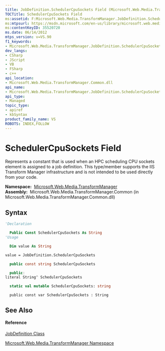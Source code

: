```yaml
---
title: JobDefinition.SchedulerCpuSockets Field (Microsoft.Web.Media.TransformManager)
TOCTitle: SchedulerCpuSockets Field
ms:assetid: F:Microsoft.Web.Media.TransformManager.JobDefinition.SchedulerCpuSockets
ms:mtpsurl: https://msdn.microsoft.com/en-us/library/microsoft.web.media.transformmanager.jobdefinition.schedulercpusockets(v=VS.90)
ms:contentKeyID: 35520720
ms.date: 06/14/2012
mtps_version: v=VS.90
f1_keywords:
- Microsoft.Web.Media.TransformManager.JobDefinition.SchedulerCpuSockets
dev_langs:
- CSharp
- JScript
- VB
- FSharp
- c++
api_location:
- Microsoft.Web.Media.TransformManager.Common.dll
api_name:
- Microsoft.Web.Media.TransformManager.JobDefinition.SchedulerCpuSockets
api_type:
- Managed
topic_type:
- apiref
- kbSyntax
product_family_name: VS
ROBOTS: INDEX,FOLLOW
---
```


# SchedulerCpuSockets Field

Represents a constant that is used when an HPC scheduling CPU sockets element is assigned to a job definition. This type/member supports the IIS Transform Manager infrastructure and is not intended to be used directly from your code.

**Namespace:**  [Microsoft.Web.Media.TransformManager](microsoft-web-media-transformmanager-namespace.md)  
**Assembly:**  Microsoft.Web.Media.TransformManager.Common (in Microsoft.Web.Media.TransformManager.Common.dll)

## Syntax

``` vb
'Declaration

  Public Const SchedulerCpuSockets As String
'Usage

  Dim value As String

value = JobDefinition.SchedulerCpuSockets
```

``` csharp
  public const string SchedulerCpuSockets
```

``` c++
  public:
literal String^ SchedulerCpuSockets
```

``` fsharp
  static val mutable SchedulerCpuSockets: string
```

``` jscript
  public const var SchedulerCpuSockets : String
```

## See Also

#### Reference

[JobDefinition Class](jobdefinition-class-microsoft-web-media-transformmanager.md)

[Microsoft.Web.Media.TransformManager Namespace](microsoft-web-media-transformmanager-namespace.md)

